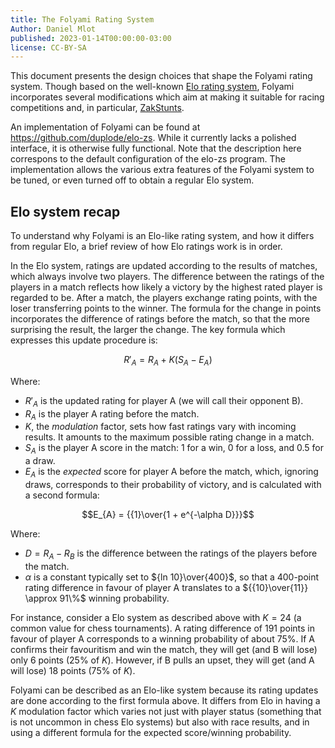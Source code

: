 ```yaml
---
title: The Folyami Rating System
Author: Daniel Mlot
published: 2023-01-14T00:00:00-03:00
license: CC-BY-SA
---
```


This document presents the design choices that shape the Folyami rating
system. Though based on the well-known [Elo rating system](
https://en.wikipedia.org/wiki/Elo_rating_system), Folyami incorporates
several modifications which aim at making it suitable for racing
competitions and, in particular, [ZakStunts](https://zak.stunts.hu).

An implementation of Folyami can be found at
<https://github.com/duplode/elo-zs>. While it currently lacks a polished
interface, it is otherwise fully functional. Note that the description
here correspons to the default configuration of the elo-zs program. The
implementation allows the various extra features of the Folyami system
to be tuned, or even turned off to obtain a regular Elo system.

## Elo system recap

To understand why Folyami is an Elo-like rating system, and how it
differs from regular Elo, a brief review of how Elo ratings work is in
order. 

In the Elo system, ratings are updated according to the results of
matches, which always involve two players. The difference between the
ratings of the players in a match reflects how likely a victory by the
highest rated player is regarded to be. After a match, the players
exchange rating points, with the loser transferring points to the
winner. The formula for the change in points incorporates the difference
of ratings before the match, so that the more surprising the result, the
larger the change. The key formula which expresses this update procedure
is:

$$R'_{A} = R_{A} + K(S_{A} - E_{A})$$

Where:

- $R'_{A}$ is the updated rating for player A (we will call their
  opponent B).
- $R_{A}$ is the player A rating before the match.
- $K$, the *modulation* factor, sets how fast ratings vary with incoming
  results. It amounts to the maximum possible rating change in a match.
- $S_{A}$ is the player A score in the match: 1 for a win, 0 for a loss,
  and 0.5 for a draw.
- $E_{A}$ is the *expected* score for player A before the match, which,
  ignoring draws, corresponds to their probability of victory, and is
  calculated with a second formula:

$$E_{A} = {{1}\over{1 + e^{-\alpha D}}}$$

Where:

- $D = R_{A} - R_{B}$ is the difference between the ratings of the
  players before the match.
- $\alpha$ is a constant typically set to ${ln 10}\over{400}$, so that
  a 400-point rating difference in favour of player A translates to
  a ${{10}\over{11}} \approx 91\%$ winning probability.

For instance, consider a Elo system as described above with $K = 24$ (a
common value for chess tournaments). A rating difference of 191 points
in favour of player A corresponds to a winning probability of about 75%.
If A confirms their favouritism and win the match, they will get (and
B will lose) only 6 points (25% of $K$). However, if B pulls an upset,
they will get (and A will lose) 18 points (75% of $K$).

Folyami can be described as an Elo-like system because its rating
updates are done according to the first formula above. It differs from
Elo in having a $K$ modulation factor which varies not just with player
status (something that is not uncommon in chess Elo systems) but also
with race results, and in using a different formula for the expected
score/winning probability.
